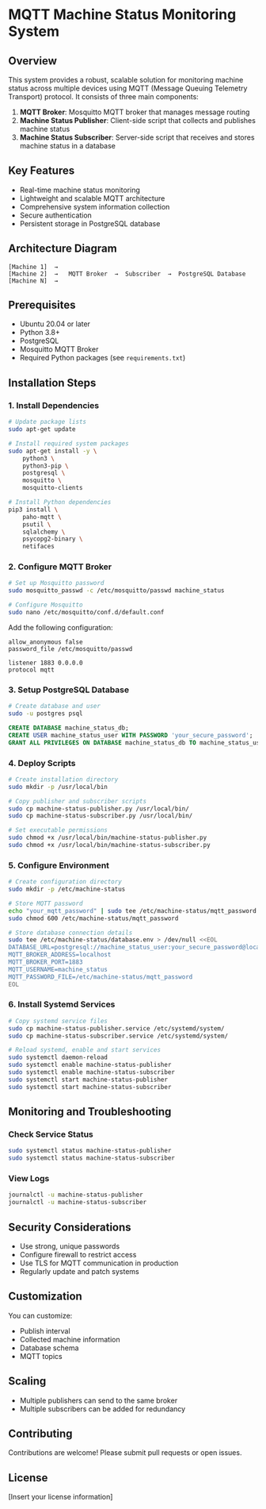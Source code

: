 # MQTT Machine Status Monitoring System

## Overview

This system provides a robust, scalable solution for monitoring machine status across multiple devices using MQTT (Message Queuing Telemetry Transport) protocol. It consists of three main components:

1. **MQTT Broker**: Mosquitto MQTT broker that manages message routing
2. **Machine Status Publisher**: Client-side script that collects and publishes machine status
3. **Machine Status Subscriber**: Server-side script that receives and stores machine status in a database

## Key Features

- Real-time machine status monitoring
- Lightweight and scalable MQTT architecture
- Comprehensive system information collection
- Secure authentication
- Persistent storage in PostgreSQL database

## Architecture Diagram

```
[Machine 1]  →  
[Machine 2]  →   MQTT Broker  →  Subscriber  →  PostgreSQL Database
[Machine N]  →  
```

## Prerequisites

- Ubuntu 20.04 or later
- Python 3.8+
- PostgreSQL
- Mosquitto MQTT Broker
- Required Python packages (see `requirements.txt`)

## Installation Steps

### 1. Install Dependencies

```bash
# Update package lists
sudo apt-get update

# Install required system packages
sudo apt-get install -y \
    python3 \
    python3-pip \
    postgresql \
    mosquitto \
    mosquitto-clients

# Install Python dependencies
pip3 install \
    paho-mqtt \
    psutil \
    sqlalchemy \
    psycopg2-binary \
    netifaces
```

### 2. Configure MQTT Broker

```bash
# Set up Mosquitto password
sudo mosquitto_passwd -c /etc/mosquitto/passwd machine_status

# Configure Mosquitto
sudo nano /etc/mosquitto/conf.d/default.conf
```

Add the following configuration:
```
allow_anonymous false
password_file /etc/mosquitto/passwd

listener 1883 0.0.0.0
protocol mqtt
```

### 3. Setup PostgreSQL Database

```bash
# Create database and user
sudo -u postgres psql
```

```sql
CREATE DATABASE machine_status_db;
CREATE USER machine_status_user WITH PASSWORD 'your_secure_password';
GRANT ALL PRIVILEGES ON DATABASE machine_status_db TO machine_status_user;
```

### 4. Deploy Scripts

```bash
# Create installation directory
sudo mkdir -p /usr/local/bin

# Copy publisher and subscriber scripts
sudo cp machine-status-publisher.py /usr/local/bin/
sudo cp machine-status-subscriber.py /usr/local/bin/

# Set executable permissions
sudo chmod +x /usr/local/bin/machine-status-publisher.py
sudo chmod +x /usr/local/bin/machine-status-subscriber.py
```

### 5. Configure Environment

```bash
# Create configuration directory
sudo mkdir -p /etc/machine-status

# Store MQTT password
echo "your_mqtt_password" | sudo tee /etc/machine-status/mqtt_password
sudo chmod 600 /etc/machine-status/mqtt_password

# Store database connection details
sudo tee /etc/machine-status/database.env > /dev/null <<EOL
DATABASE_URL=postgresql://machine_status_user:your_secure_password@localhost/machine_status_db
MQTT_BROKER_ADDRESS=localhost
MQTT_BROKER_PORT=1883
MQTT_USERNAME=machine_status
MQTT_PASSWORD_FILE=/etc/machine-status/mqtt_password
EOL
```

### 6. Install Systemd Services

```bash
# Copy systemd service files
sudo cp machine-status-publisher.service /etc/systemd/system/
sudo cp machine-status-subscriber.service /etc/systemd/system/

# Reload systemd, enable and start services
sudo systemctl daemon-reload
sudo systemctl enable machine-status-publisher
sudo systemctl enable machine-status-subscriber
sudo systemctl start machine-status-publisher
sudo systemctl start machine-status-subscriber
```

## Monitoring and Troubleshooting

### Check Service Status
```bash
sudo systemctl status machine-status-publisher
sudo systemctl status machine-status-subscriber
```

### View Logs
```bash
journalctl -u machine-status-publisher
journalctl -u machine-status-subscriber
```

## Security Considerations

- Use strong, unique passwords
- Configure firewall to restrict access
- Use TLS for MQTT communication in production
- Regularly update and patch systems

## Customization

You can customize:
- Publish interval
- Collected machine information
- Database schema
- MQTT topics

## Scaling

- Multiple publishers can send to the same broker
- Multiple subscribers can be added for redundancy

## Contributing

Contributions are welcome! Please submit pull requests or open issues.

## License

[Insert your license information]